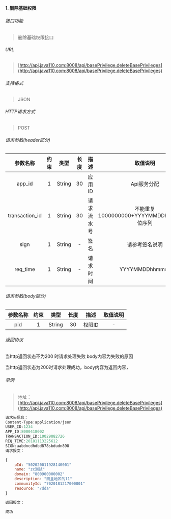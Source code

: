 

**1\. 删除基础权限**
###### 接口功能
> 删除基础权限接口

###### URL
> [http://api.java110.com:8008/api/basePrivilege.deleteBasePrivileges](http://api.java110.com:8008/api/basePrivilege.deleteBasePrivileges)

###### 支持格式
> JSON

###### HTTP请求方式
> POST

###### 请求参数(header部分)
|参数名称|约束|类型|长度|描述|取值说明|
| :-: | :-: | :-: | :-: | :-: | :-:|
|app_id|1|String|30|应用ID|Api服务分配|
|transaction_id|1|String|30|请求流水号|不能重复 1000000000+YYYYMMDDhhmmss+6位序列 |
|sign|1|String|-|签名|请参考签名说明|
|req_time|1|String|-|请求时间|YYYYMMDDhhmmss|

###### 请求参数(body部分)
|参数名称|约束|类型|长度|描述|取值说明|
| :-: | :-: | :-: | :-: | :-: | :-: |
|pid|1|String|30|权限ID|-|




###### 返回协议

当http返回状态不为200 时请求处理失败 body内容为失败的原因

当http返回状态为200时请求处理成功，body内容为返回内容，



###### 举例
> 地址：[http://api.java110.com:8008/api/basePrivilege.deleteBasePrivileges](http://api.java110.com:8008/api/basePrivilege.deleteBasePrivileges)

``` javascript
请求头信息：
Content-Type:application/json
USER_ID:1234
APP_ID:8000418002
TRANSACTION_ID:10029082726
REQ_TIME:20181113225612
SIGN:aabdncdhdbd878sbdudn898
请求报文：

{
    pId: "502020011928140001"
    name: "zc测试"
    domain: "800900000002"
    description: "而且地区的11"
    communityId: "7020181217000001"
    resource: "/dda"
}

返回报文：

成功

```
